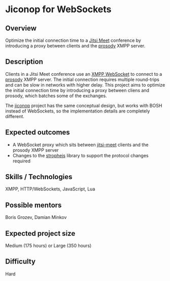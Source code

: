 # Jiconop for WebSockets

## Overview

Optimize the initial connection time to a [Jitsi Meet](https://github.com/jitsi/jitsi-meet/) conference by introducing a 
proxy between clients and the [prosody](https://prosody.im) XMPP server.

## Description

Clients in a Jitsi Meet conference use an [XMPP WebSocket](https://datatracker.ietf.org/doc/html/rfc7395) to connect to a [prosody](https://prosody.im) XMPP server.
The initial connection requires multiple round-trips and can be slow in networks with higher delay. This project aims to
optimize the initial connection time by introducing a proxy between cliens and prosody, which
batches some of the exchanges.

The [jiconop](https://github.com/jitsi/jiconop) project has the same conceptual design, but works with BOSH instead of WebSockets,
 so the implementation details are completely different.


## Expected outcomes
* A WebSocket proxy which sits between [jitsi-meet](https://github.com/jitsi/jitsi-meet/) clients and the prosody XMPP server
* Changes to the [strophejs](https://strophe.im/strophejs/) library to support the protocol changes required

## Skills / Technologies

XMPP, HTTP/WebSockets, JavaScript, Lua

## Possible mentors
Boris Grozev, Damian Minkov

## Expected project size

Medium (175 hours) or Large (350 hours)

## Difficulty

Hard

